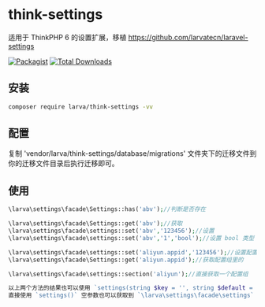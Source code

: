# think-settings

适用于 ThinkPHP 6 的设置扩展，移植 https://github.com/larvatecn/laravel-settings

[![Packagist](https://img.shields.io/packagist/l/larva/think-settings.svg?maxAge=2592000)](https://packagist.org/packages/larva/think-settings)
[![Total Downloads](https://img.shields.io/packagist/dt/larva/think-settings.svg?style=flat-square)](https://packagist.org/packages/larva/think-settings)


## 安装

```bash
composer require larva/think-settings -vv
```

## 配置

复制 'vendor/larva/think-settings/database/migrations' 文件夹下的迁移文件到你的迁移文件目录后执行迁移即可。

## 使用
```php
\larva\settings\facade\Settings::has('abv');//判断是否存在

\larva\settings\facade\Settings::get('abv');//获取
\larva\settings\facade\settings::set('abv','123456');//设置
\larva\settings\facade\settings::set('abv','1','bool');//设置 bool 类型

\larva\settings\facade\settings::set('aliyun.appid','123456');//设置配置组
\larva\settings\facade\Settings::get('aliyun.appid');//获取配置组里的

\larva\settings\facade\settings::section('aliyun');//直接获取一个配置组

以上两个方法的结果也可以使用 `settings(string $key = '', string $default = null)` 获取同样的结果
直接使用 `settings()` 空参数也可以获取到 `\larva\settings\facade\settings` 的实例；

```
